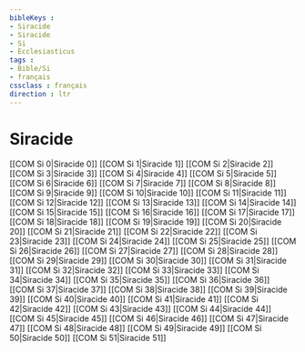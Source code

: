 ```yaml
---
bibleKeys : 
- Siracide
- Siracide
- Si
- Ecclesiasticus
tags : 
- Bible/Si
- français
cssclass : français
direction : ltr
---
```


# Siracide

[[COM Si 0|Siracide 0]]
[[COM Si 1|Siracide 1]]
[[COM Si 2|Siracide 2]]
[[COM Si 3|Siracide 3]]
[[COM Si 4|Siracide 4]]
[[COM Si 5|Siracide 5]]
[[COM Si 6|Siracide 6]]
[[COM Si 7|Siracide 7]]
[[COM Si 8|Siracide 8]]
[[COM Si 9|Siracide 9]]
[[COM Si 10|Siracide 10]]
[[COM Si 11|Siracide 11]]
[[COM Si 12|Siracide 12]]
[[COM Si 13|Siracide 13]]
[[COM Si 14|Siracide 14]]
[[COM Si 15|Siracide 15]]
[[COM Si 16|Siracide 16]]
[[COM Si 17|Siracide 17]]
[[COM Si 18|Siracide 18]]
[[COM Si 19|Siracide 19]]
[[COM Si 20|Siracide 20]]
[[COM Si 21|Siracide 21]]
[[COM Si 22|Siracide 22]]
[[COM Si 23|Siracide 23]]
[[COM Si 24|Siracide 24]]
[[COM Si 25|Siracide 25]]
[[COM Si 26|Siracide 26]]
[[COM Si 27|Siracide 27]]
[[COM Si 28|Siracide 28]]
[[COM Si 29|Siracide 29]]
[[COM Si 30|Siracide 30]]
[[COM Si 31|Siracide 31]]
[[COM Si 32|Siracide 32]]
[[COM Si 33|Siracide 33]]
[[COM Si 34|Siracide 34]]
[[COM Si 35|Siracide 35]]
[[COM Si 36|Siracide 36]]
[[COM Si 37|Siracide 37]]
[[COM Si 38|Siracide 38]]
[[COM Si 39|Siracide 39]]
[[COM Si 40|Siracide 40]]
[[COM Si 41|Siracide 41]]
[[COM Si 42|Siracide 42]]
[[COM Si 43|Siracide 43]]
[[COM Si 44|Siracide 44]]
[[COM Si 45|Siracide 45]]
[[COM Si 46|Siracide 46]]
[[COM Si 47|Siracide 47]]
[[COM Si 48|Siracide 48]]
[[COM Si 49|Siracide 49]]
[[COM Si 50|Siracide 50]]
[[COM Si 51|Siracide 51]]
